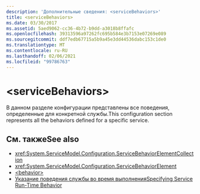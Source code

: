 ```yaml
---
description: 'Дополнительные сведения: <serviceBehaviors>'
title: <serviceBehaviors>
ms.date: 03/30/2017
ms.assetid: 5aed9062-cc36-4b72-b9dd-a3018b8ffafc
ms.openlocfilehash: 39313596a97262fc695b584e3b7153e07269e089
ms.sourcegitcommit: ddf7edb67715a5b9a45e3dd44536dabc153c1de0
ms.translationtype: MT
ms.contentlocale: ru-RU
ms.lasthandoff: 02/06/2021
ms.locfileid: "99786763"
---
```

# \<serviceBehaviors>

<span data-ttu-id="1a382-102">В данном разделе конфигурации представлены все поведения, определенные для конкретной службы.</span><span class="sxs-lookup"><span data-stu-id="1a382-102">This configuration section represents all the behaviors defined for a specific service.</span></span>  
  
## <a name="see-also"></a><span data-ttu-id="1a382-103">См. также</span><span class="sxs-lookup"><span data-stu-id="1a382-103">See also</span></span>

- <xref:System.ServiceModel.Configuration.ServiceBehaviorElementCollection>
- <xref:System.ServiceModel.Configuration.ServiceBehaviorElement>
- [\<behavior>](behavior-of-servicebehaviors.md)
- [<span data-ttu-id="1a382-104">Указание поведения службы во время выполнения</span><span class="sxs-lookup"><span data-stu-id="1a382-104">Specifying Service Run-Time Behavior</span></span>](../../../wcf/specifying-service-run-time-behavior.md)
